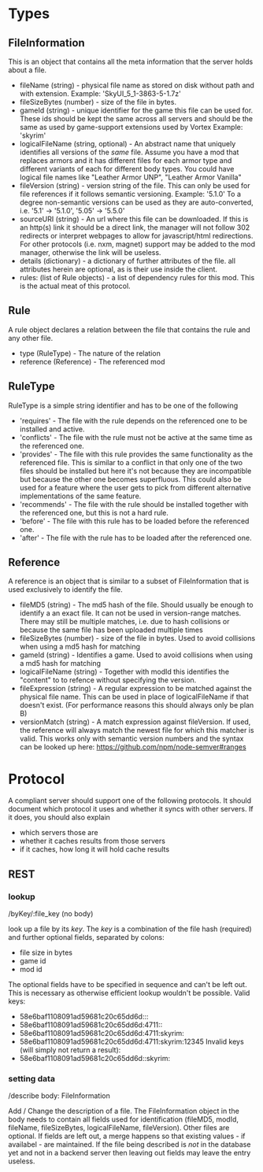 # Types

## FileInformation

This is an object that contains all the meta information that the server
holds about a file.

* fileName (string) - physical file name as stored on disk without path and with
 extension. Example: 'SkyUI_5_1-3863-5-1.7z'
* fileSizeBytes (number) - size of the file in bytes.
* gameId (string) - unique identifier for the game this file can be used for. These ids
 should be kept the same across all servers and should be the same as used by game-support
 extensions used by Vortex
 Example: 'skyrim'
* logicalFileName (string, optional) - An abstract name that uniquely identifies all
 versions of the _same_ file.
 Assume you have a mod that replaces armors and it has different files for each armor
 type and different variants of each for different body types.
 You could have logical file names like "Leather Armor UNP", "Leather Armor Vanilla"
* fileVersion (string) - version string of the file. This can only be used for
 file references if it follows semantic versioning. Example: '5.1.0'
 To a degree non-semantic versions can be used as they are auto-converted, i.e.
 '5.1' -> '5.1.0', '5.05' -> '5.5.0'
* sourceURI (string) - An url where this file can be downloaded. If this is an
 http(s) link it should be a direct link, the manager will not follow 302 redirects
 or interpret webpages to allow for javascript/html redirections.
 For other protocols (i.e. nxm, magnet) support may be added to the mod manager,
 otherwise the link will be useless.
* details (dictionary) - a dictionary of further attributes of the file. all
 attributes herein are optional, as is their use inside the client.
* rules: (list of Rule objects) - a list of dependency rules for this mod.
 This is the actual meat of this protocol.

## Rule

A rule object declares a relation between the file that contains the rule
and any other file.

* type (RuleType) - The nature of the relation
* reference (Reference) - The referenced mod 

## RuleType

RuleType is a simple string identifier and has to be one of the following
- 'requires' - The file with the rule depends on the referenced one to be installed
 and active.
- 'conflicts' - The file with the rule must not be active at the same time as the
 referenced one. 
- 'provides' - The file with this rule provides the same functionality as the
 referenced file. This is similar to a conflict in that only one of the two files should
 be installed but here it's not because they are incompatible but because the other one
 becomes superfluous. This could also be used for a feature where the user
 gets to pick from different alternative implementations of the same feature.
- 'recommends' - The file with the rule should be installed together with the
 referenced one, but this is not a hard rule.
- 'before' - The file with this rule has to be loaded before the referenced one.
- 'after' - The file with the rule has to be loaded after the referenced one.

## Reference

A reference is an object that is similar to a subset of FileInformation that is used
exclusively to identify the file.

* fileMD5 (string) - The md5 hash of the file. Should usually be enough to identify a
 an exact file. It can not be used in version-range matches. There may still be multiple matches,
 i.e. due to hash collisions or because the same file has been uploaded multiple times
* fileSizeBytes (number) - size of the file in bytes. Used to avoid collisions when using a md5
 hash for matching
* gameId (string) - Identifies a game. Used to avoid collisions when using a md5 hash for matching
* logicalFileName (string) - Together with modId this identifies the "content" to
 to refence without specifying the version.
* fileExpression (string) - A regular expression to be matched against the physical file
 name. This can be used in place of logicalFileName if that doesn't exist. (For performance
 reasons this should always only be plan B)
* versionMatch (string) - A match expression against fileVersion. If used, the reference
 will always match the newest file for which this matcher is valid.
 This works only with semantic version numbers and the syntax can be looked up here:
 https://github.com/npm/node-semver#ranges 

# Protocol

A compliant server should support one of the following protocols.
It should document which protocol it uses and whether it syncs with other servers.
If it does, you should also explain
- which servers those are
- whether it caches results from those servers
- if it caches, how long it will hold cache results

## REST

### lookup

/byKey/:file_key
(no body)

look up a file by its _key_.
The _key_ is a combination of the file hash (required) and further
optional fields, separated by colons:
- file size in bytes
- game id
- mod id

The optional fields have to be specified in sequence and can't be left out.
This is necessary as otherwise efficient lookup wouldn't be possible.
Valid keys:
- 58e6baf1108091ad59681c20c65dd6d:::
- 58e6baf1108091ad59681c20c65dd6d:4711::
- 58e6baf1108091ad59681c20c65dd6d:4711:skyrim:
- 58e6baf1108091ad59681c20c65dd6d:4711:skyrim:12345
Invalid keys (will simply not return a result):
- 58e6baf1108091ad59681c20c65dd6d::skyrim:

### setting data

/describe
body: FileInformation

Add / Change the description of a file. The FileInformation object
in the body needs to contain all fields used for identification (fileMD5,
modId, fileName, fileSizeBytes, logicalFileName, fileVersion).
Other files are optional. If fields are left out, a merge happens so that
existing values - if availabel - are maintained.
If the file being described is _not_ in the database yet and not in a
backend server then leaving out fields may leave the entry useless.
